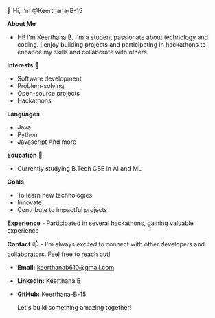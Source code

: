 👋 Hi, I’m @Keerthana-B-15 

**About Me**
- Hi! I'm Keerthana B.
I'm a student passionate about technology and coding. I enjoy building projects and participating in hackathons to enhance my skills and collaborate with others.

**Interests** 👀
  - Software development
  - Problem-solving
  - Open-source projects
  - Hackathons
  
**Languages**
  - Java
  - Python
  - Javascript
   And more

**Education** 🌱
   - Currently studying B.Tech CSE in AI and ML

**Goals**
  - To learn new technologies
  - Innovate
  - Contribute to impactful projects
  
**Experience**
    - Participated in several hackathons, gaining valuable experience
  
**Contact** 📫 
    - I'm always excited to connect with other developers and collaborators. 
    Feel free to reach out!

  -  **Email:** keerthanab610@gmail.com
  -  **LinkedIn:** Keerthana B
  -  **GitHub:** Keerthana-B-15
      
     Let's build something amazing together!
